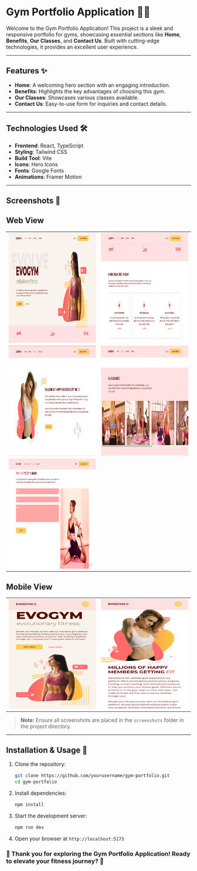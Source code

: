 # Gym Portfolio Application 🏋️‍♂️

Welcome to the Gym Portfolio Application! This project is a sleek and responsive portfolio for gyms, showcasing essential sections like **Home**, **Benefits**, **Our Classes**, and **Contact Us**. Built with cutting-edge technologies, it provides an excellent user experience.

---

## Features ✨

- **Home**: A welcoming hero section with an engaging introduction.
- **Benefits**: Highlights the key advantages of choosing this gym.
- **Our Classes**: Showcases various classes available.
- **Contact Us**: Easy-to-use form for inquiries and contact details.

---

## Technologies Used 🛠️

- **Frontend**: React, TypeScript
- **Styling**: Tailwind CSS
- **Build Tool**: Vite
- **Icons**: Hero Icons
- **Fonts**: Google Fonts
- **Animations**: Framer Motion

---

## Screenshots 📸

## Web View
<table>
  <tr>
    <td><img src="screenshots/screenshot1.PNG" alt="Home Page" width="500" height="300"/></td>
    <td><img src="screenshots/screenshot2.PNG" alt="Benefits Page" width="500" height="300"/></td>
  </tr>
  <tr>
   <td><img src="screenshots/screenshot3.PNG" alt="Banner Page" width="500" height="300"/></td>
   <td><img src="screenshots/screenshot4.PNG" alt="Our-Classes Page" width="500" height="300"/></td>
  </tr>
   <tr>
   <td><img src="screenshots/screenshot5.PNG" alt="Contact-Us Page" width="500" height="300"/></td>
  </tr>
</table>

## Mobile View
<table>
   <tr>
   <td><img src="screenshots/mobileView1.PNG" alt="Mobile View1" width="250" height="300"/></td>
   <td><img src="screenshots/mobileView2.PNG" alt="Mobile View2" width="250" height="300"/></td>
  </tr>
</table>

> **Note:** Ensure all screenshots are placed in the `screenshots` folder in the project directory.

---

## Installation & Usage 🚀

1. Clone the repository:
   ```bash
   git clone https://github.com/yourusername/gym-portfolio.git
   cd gym-portfolio

2. Install dependencies:
   ```bash
   npm install

3. Start the development server:
   ```bash
   npm run dev

4. Open your browser at `http://localhost:5173`

### 🌟 Thank you for exploring the Gym Portfolio Application! Ready to elevate your fitness journey? 💪
